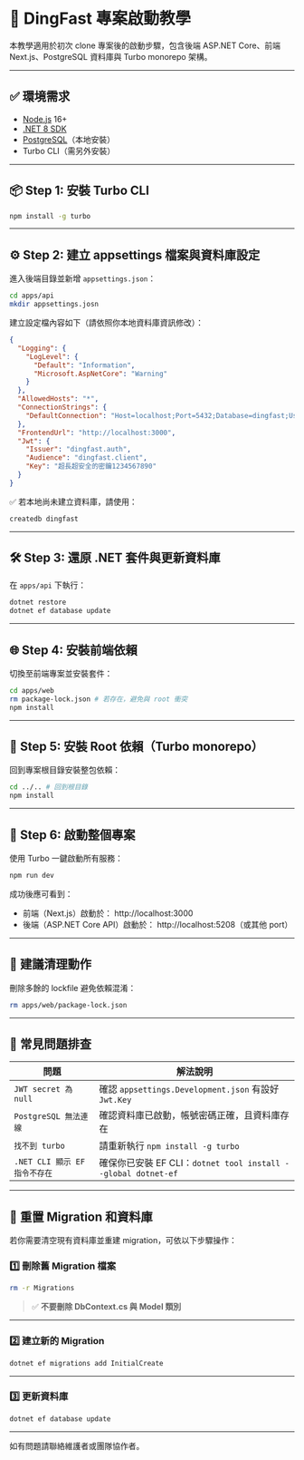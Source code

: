 # 🚀 DingFast 專案啟動教學

本教學適用於初次 clone 專案後的啟動步驟，包含後端 ASP.NET Core、前端 Next.js、PostgreSQL 資料庫與 Turbo monorepo 架構。

---

## ✅ 環境需求

- [Node.js](https://nodejs.org/) 16+
- [.NET 8 SDK](https://dotnet.microsoft.com/)
- [PostgreSQL](https://www.postgresql.org/)（本地安裝）
- Turbo CLI（需另外安裝）

---

## 📦 Step 1: 安裝 Turbo CLI

```bash
npm install -g turbo
```

---

## ⚙️ Step 2: 建立 appsettings 檔案與資料庫設定

進入後端目錄並新增 `appsettings.json`：

```bash
cd apps/api
mkdir appsettings.josn
```

建立設定檔內容如下（請依照你本地資料庫資訊修改）：

```json
{
  "Logging": {
    "LogLevel": {
      "Default": "Information",
      "Microsoft.AspNetCore": "Warning"
    }
  },
  "AllowedHosts": "*",
  "ConnectionStrings": {
    "DefaultConnection": "Host=localhost;Port=5432;Database=dingfast;Username=你的使用者;Password=你的密碼"
  },
  "FrontendUrl": "http://localhost:3000",
  "Jwt": {
    "Issuer": "dingfast.auth",
    "Audience": "dingfast.client",
    "Key": "超長超安全的密鑰1234567890"
  }
}
```

✅ 若本地尚未建立資料庫，請使用：

```bash
createdb dingfast
```

---

## 🛠 Step 3: 還原 .NET 套件與更新資料庫

在 `apps/api` 下執行：

```bash
dotnet restore
dotnet ef database update
```

---

## 🌐 Step 4: 安裝前端依賴

切換至前端專案並安裝套件：

```bash
cd apps/web
rm package-lock.json # 若存在，避免與 root 衝突
npm install
```

---

## 📁 Step 5: 安裝 Root 依賴（Turbo monorepo）

回到專案根目錄安裝整包依賴：

```bash
cd ../.. # 回到根目錄
npm install
```

---

## 🚀 Step 6: 啟動整個專案

使用 Turbo 一鍵啟動所有服務：

```bash
npm run dev
```

成功後應可看到：

- 前端（Next.js）啟動於： http://localhost:3000
- 後端（ASP.NET Core API）啟動於： http://localhost:5208（或其他 port）

---

## 🧹 建議清理動作

刪除多餘的 lockfile 避免依賴混淆：

```bash
rm apps/web/package-lock.json
```

---

## 🧯 常見問題排查

| 問題                          | 解法說明                                                      |
| ----------------------------- | ------------------------------------------------------------- |
| `JWT secret 為 null`          | 確認 `appsettings.Development.json` 有設好 `Jwt.Key`          |
| `PostgreSQL 無法連線`         | 確認資料庫已啟動，帳號密碼正確，且資料庫存在                  |
| `找不到 turbo`                | 請重新執行 `npm install -g turbo`                             |
| `.NET CLI 顯示 EF 指令不存在` | 確保你已安裝 EF CLI：`dotnet tool install --global dotnet-ef` |

---

## 🔄 重置 Migration 和資料庫

若你需要清空現有資料庫並重建 migration，可依以下步驟操作：

### 1️⃣ 刪除舊 Migration 檔案

```bash
rm -r Migrations
```

> ✅ **不要刪除 DbContext.cs 與 Model 類別**

---

### 2️⃣ 建立新的 Migration

```bash
dotnet ef migrations add InitialCreate
```

---

### 3️⃣ 更新資料庫

```bash
dotnet ef database update
```

---

如有問題請聯絡維護者或團隊協作者。
